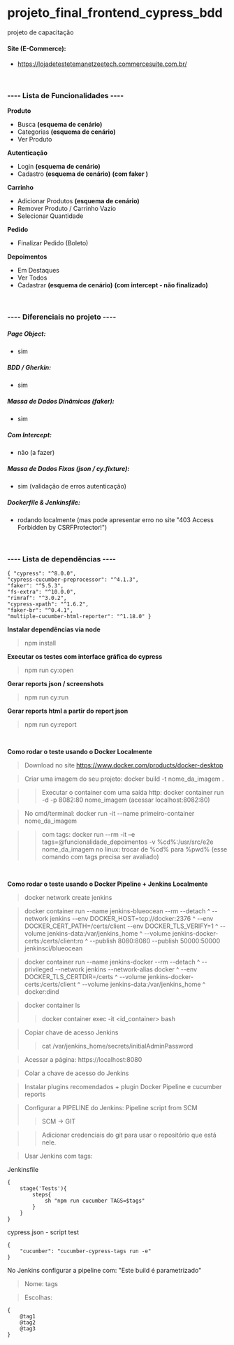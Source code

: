 # projeto_final_frontend_cypress_bdd
 projeto de capacitação

#### Site (E-Commerce):
- https://lojadetestetemanetzeetech.commercesuite.com.br/

<br/>

### ---- Lista de Funcionalidades ----

**Produto**
- Busca **(esquema de cenário)**
- Categorias **(esquema de cenário)**
- Ver Produto

**Autenticação**
- Login **(esquema de cenário)** 
- Cadastro **(esquema de cenário)** **(com faker )** 

**Carrinho**
- Adicionar Produtos **(esquema de cenário)**
- Remover Produto / Carrinho Vazio
- Selecionar Quantidade

**Pedido**
- Finalizar Pedido (Boleto)

**Depoimentos**
- Em Destaques
- Ver Todos
- Cadastrar **(esquema de cenário)** **(com intercept - não finalizado)** 

<br/>

### ---- Diferenciais no projeto ----

##### Page Object:
- sim
##### BDD / Gherkin:
- sim
##### Massa de Dados Dinâmicas (faker):
- sim
##### Com Intercept:
- não (a fazer)
##### Massa de Dados Fixas (json / cy.fixture):
- sim (validação de erros autenticação)
##### Dockerfile & Jenkinsfile:
- rodando localmente (mas pode apresentar erro no site "403 Access Forbidden by CSRFProtector!")

<br/>

### ---- Lista de dependências ----

    { "cypress": "^8.0.0",
    "cypress-cucumber-preprocessor": "^4.1.3",
    "faker": "^5.5.3",
    "fs-extra": "^10.0.0",
    "rimraf": "^3.0.2",
    "cypress-xpath": "^1.6.2",
    "faker-br": "^0.4.1",
    "multiple-cucumber-html-reporter": "^1.18.0" }

**Instalar dependências via node**
> npm install

**Executar os testes com interface gráfica do cypress**
> npm run cy:open

**Gerar reports json / screenshots**
> npm run cy:run

**Gerar reports html a partir do report json**
> npm run cy:report

<br/>

**Como rodar o teste usando o Docker Localmente**
> Download no site https://www.docker.com/products/docker-desktop

> Criar uma imagem do seu projeto: docker build -t nome_da_imagem . 

>> Executar o container com uma saída http: docker container run -d -p 8082:80 nome_imagem (acessar localhost:8082:80)


> No cmd/terminal: docker run -it --name primeiro-container nome_da_imagem

>> com tags: docker run --rm -it –e tags=@funcionalidade_depoimentos -v %cd%:/usr/src/e2e nome_da_imagem
>> no linux: trocar de %cd% para %pwd% (esse comando com tags precisa ser avaliado)

<br/>

**Como rodar o teste usando o Docker Pipeline + Jenkins Localmente**
> docker network create jenkins

> docker container run  --name jenkins-blueocean --rm --detach ^   --network jenkins --env DOCKER_HOST=tcp://docker:2376 ^   --env DOCKER_CERT_PATH=/certs/client --env DOCKER_TLS_VERIFY=1 ^   --volume jenkins-data:/var/jenkins_home ^   --volume jenkins-docker-certs:/certs/client:ro ^   --publish 8080:8080 --publish 50000:50000 jenkinsci/blueocean

> docker container run  --name jenkins-docker --rm --detach ^   --privileged --network jenkins --network-alias docker ^   --env DOCKER_TLS_CERTDIR=/certs ^   --volume jenkins-docker-certs:/certs/client ^   --volume jenkins-data:/var/jenkins_home ^   docker:dind

> docker container ls 
>> docker container exec -it <id_container> bash 

> Copiar chave de acesso Jenkins
>> cat /var/jenkins_home/secrets/initialAdminPassword 

> Acessar a página: https://localhost:8080

> Colar a chave de acesso do Jenkins

> Instalar plugins recomendados + plugin Docker Pipeline e cucumber reports

> Configurar a PIPELINE do Jenkins: Pipeline script from SCM
>> SCM -> GIT

>> Adicionar credenciais do git para usar o repositório que está nele. 

> Usar Jenkins com tags:

Jenkinsfile

    {
        stage('Tests'){ 
            steps{ 
                sh "npm run cucumber TAGS=$tags" 
            } 
        } 
    }

cypress.json - script test

    {
        "cucumber": "cucumber-cypress-tags run -e" 
    }

No Jenkins configurar a pipeline com: "Este build é parametrizado"
> Nome: tags

> Escolhas:

    {
        @tag1
        @tag2
        @tag3
    }